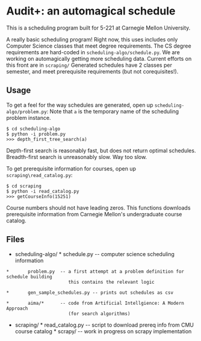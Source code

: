 Audit+: an automagical schedule 
=================

This is a scheduling program built for 5-221 at Carnegie Mellon University.

A really basic scheduling program! Right now, this uses includes only Computer
Science classes that meet degree requirements. The CS degree requirements are
hard-coded in `scheduling-algo/schedule.py`. We are working on automagically
getting more scheduling data. Current efforts on this front are in `scraping/`
Generated schedules have 2 classes per semester, and meet prerequisite
requirements (but not corequisites!). 

## Usage
To get a feel for the way schedules are generated, open up `scheduling-algo/problem.py`:
Note that `a` is the temporary name of the scheduling problem instance.

    $ cd scheduling-algo
    $ python -i problem.py
    >>> depth_first_tree_search(a)

Depth-first search is reasonably fast, but does not return optimal schedules.
Breadth-first search is unreasonably slow. Way too slow.

To get prerequisite information for courses, open up `scraping\read_catalog.py`:

    $ cd scraping
    $ python -i read_catalog.py
    >>> getCourseInfo(15251)

Course numbers should not have leading zeros. This functions downloads prerequisite 
information from Carnegie Mellon's undergraduate course catalog.


## Files


*    scheduling-algo/
    *       schedule.py -- computer science scheduling information

    *       problem.py  -- a first attempt at a problem definition for schedule building
                           this contains the relevant logic

    *       gen_sample_schedules.py -- prints out schedules as csv

    *       aima/*      -- code from Artificial Intellgience: A Modern Approach
                           (for search algorithms)

*    scraping/
    *       read_catalog.py -- script to download prereq info from CMU course catalog
    *       scrapy/         -- work in progress on scrapy implementation

                 

